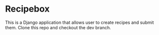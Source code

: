 # Recipebox

This is a Django application that allows user to create recipes and submit them. Clone this repo and checkout the dev branch.
